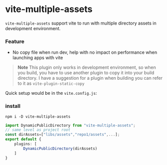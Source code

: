 # vite-multiple-assets
`vite-multiple-assets` support vite to run with multiple directory assets in development environment.
### Feature
- No copy file when run dev, help with no impact on performance when launching apps with vite
> **Note**
> This plugin only works in development environment, so when you build, you have to use another plugin to copy it into your build directory.
> I have a suggestion for a plugin when building you can refer to it as ``vite-plugin-static-copy``

Quick setup would be in the `vite.config.js`:
### install
``npm i -D vite-multiple-assets``

```ts
import DynamicPublicDirectory from "vite-multiple-assets";
// same level as project root
const dirAssets=["libs/assets","repo1/assets",...];
export default {
    plugins: [
        DynamicPublicDirectory(dirAssets)
    ]
}
```
